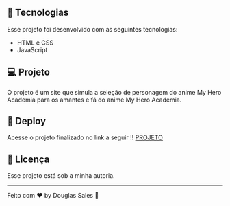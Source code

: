 ## 🚀 Tecnologias

Esse projeto foi desenvolvido com as seguintes tecnologias:

- HTML e CSS
- JavaScript

## 💻 Projeto

O projeto é um site que simula a seleção de personagem do anime My Hero Academia para os amantes e fã do anime My Hero Academia.

## 🔗 Deploy

Acesse o projeto finalizado no link a seguir !!
[PROJETO](https://dodosantosbr.github.io/projeto-myheroacademia/)

## :memo: Licença

Esse projeto está sob a minha autoria.

---

Feito com ♥ by Douglas Sales :wave:
